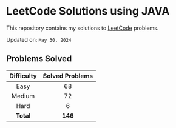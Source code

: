 # LeetCode Solutions using JAVA

This repository contains my solutions to [LeetCode](https://leetcode.com/) problems.

Updated on: `May 30, 2024`

## Problems Solved

| Difficulty | Solved Problems |
|:----------:|:---------------:|
|    Easy    |       68        |
|   Medium   |       72        |
|    Hard    |        6        |
| **Total**  |     **146**     |